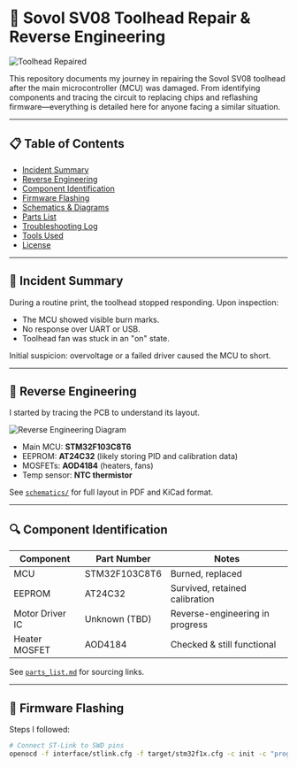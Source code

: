 # 🔧 Sovol SV08 Toolhead Repair & Reverse Engineering

![Toolhead Repaired](images/replaced_mcu.jpg)

This repository documents my journey in repairing the Sovol SV08 toolhead after the main microcontroller (MCU) was damaged. From identifying components and tracing the circuit to replacing chips and reflashing firmware—everything is detailed here for anyone facing a similar situation.

---

## 📋 Table of Contents

- [Incident Summary](#incident-summary)
- [Reverse Engineering](#reverse-engineering)
- [Component Identification](#component-identification)
- [Firmware Flashing](#firmware-flashing)
- [Schematics & Diagrams](#schematics--diagrams)
- [Parts List](#parts-list)
- [Troubleshooting Log](#troubleshooting-log)
- [Tools Used](#tools-used)
- [License](#license)

---

## 🧨 Incident Summary

During a routine print, the toolhead stopped responding. Upon inspection:

- The MCU showed visible burn marks.
- No response over UART or USB.
- Toolhead fan was stuck in an "on" state.

Initial suspicion: overvoltage or a failed driver caused the MCU to short.

---

## 🧠 Reverse Engineering

I started by tracing the PCB to understand its layout.

![Reverse Engineering Diagram](images/pcb_reverse_engineering_diagram.png)

- Main MCU: **STM32F103C8T6**
- EEPROM: **AT24C32** (likely storing PID and calibration data)
- MOSFETs: **AOD4184** (heaters, fans)
- Temp sensor: **NTC thermistor**

See [`schematics/`](schematics/) for full layout in PDF and KiCad format.

---

## 🔍 Component Identification

| Component         | Part Number       | Notes                          |
|------------------|-------------------|--------------------------------|
| MCU              | STM32F103C8T6     | Burned, replaced               |
| EEPROM           | AT24C32           | Survived, retained calibration |
| Motor Driver IC  | Unknown (TBD)     | Reverse-engineering in progress |
| Heater MOSFET    | AOD4184           | Checked & still functional     |

See [`parts_list.md`](parts_list.md) for sourcing links.

---

## 🧪 Firmware Flashing

Steps I followed:

```bash
# Connect ST-Link to SWD pins
openocd -f interface/stlink.cfg -f target/stm32f1x.cfg -c init -c "program sv08_firmware.bin verify reset exit"

